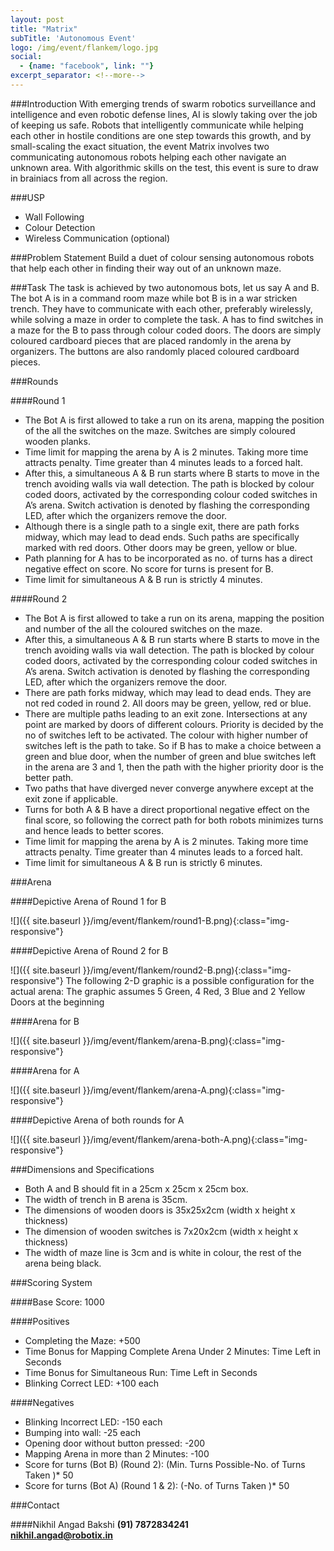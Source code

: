 ```yaml
---
layout: post
title: "Matrix"
subTitle: 'Autonomous Event'
logo: /img/event/flankem/logo.jpg
social:
  - {name: "facebook", link: ""}
excerpt_separator: <!--more-->
---
```



###Introduction
With emerging trends of swarm robotics surveillance and intelligence and even robotic defense lines, AI is slowly taking over the job of keeping us safe. Robots that intelligently communicate while helping each other in hostile conditions are one step towards this growth, and by small-scaling the exact situation, the event Matrix involves two communicating autonomous robots helping each other navigate an unknown area. With algorithmic skills on the test, this event is sure to draw in brainiacs from all across the region.  
<!--more-->

###USP
 - Wall Following
 - Colour Detection
 - Wireless Communication (optional)  

###Problem Statement
Build a duet of colour sensing autonomous robots that help each other in finding their way out of an unknown maze.

###Task
The task is achieved by two autonomous bots, let us say A and B. The bot A is in a command room maze while bot B is in a war stricken trench. They have to communicate with each other, preferably wirelessly, while solving a maze in order to complete the task. A has to find switches in a maze for the B to pass through colour coded doors. The doors are simply coloured cardboard pieces that are placed randomly in the arena by organizers. The buttons are also randomly placed coloured cardboard pieces.

###Rounds

####Round 1
- The Bot A is first allowed to take a run on its arena, mapping the position of the all the switches on the maze. Switches are simply coloured wooden planks.
- Time limit for mapping the arena by A is 2 minutes. Taking more time attracts penalty. Time greater than 4 minutes leads to a forced halt.
- After this, a simultaneous A & B run starts where B starts to move in the trench avoiding walls via wall detection. The path is blocked by colour coded doors, activated by the corresponding colour coded switches in A’s arena. Switch activation is denoted by flashing the corresponding LED, after which the organizers remove the door.
- Although there is a single path to a single exit, there are path forks midway, which may lead to dead ends. Such paths are specifically marked with red doors.  Other doors may be green, yellow or blue. 
- Path planning for A has to be incorporated as no. of turns has a direct negative effect on score. No score for turns is present for B.
- Time limit for simultaneous A & B run is strictly 4 minutes.

####Round 2
- The Bot A is first allowed to take a run on its arena, mapping the position and number of the all the coloured switches on the maze.
- After this,  a simultaneous A & B run starts where B starts to move in the trench avoiding walls via wall detection. The path is blocked by colour coded doors, activated by the corresponding colour coded switches in A’s arena. Switch activation is denoted by flashing the corresponding LED, after which the organizers remove the door.
- There are path forks midway, which may lead to dead ends. They are not red coded in round 2. All doors may be green, yellow, red or blue. 
- There are multiple paths leading to an exit zone. Intersections at any point are marked by doors of different colours. Priority is decided by the no of switches left to be activated. The colour with higher number of switches left is the path to take. So if B has to make a choice between a green and blue door, when the number of green and blue switches left in the arena are 3 and 1, then the path with the higher priority door is the better path.
- Two paths that have diverged never converge anywhere except at the exit zone if applicable.
- Turns for both A & B have a direct proportional negative effect on the final score, so following the correct path for both robots minimizes turns and hence leads to better scores.
- Time limit for mapping the arena by A is 2 minutes. Taking more time attracts penalty. Time greater than 4 minutes leads to a forced halt.
- Time limit for simultaneous A & B run is strictly 6 minutes.

###Arena

####Depictive Arena of Round 1 for B

![]({{ site.baseurl }}/img/event/flankem/round1-B.png){:class="img-responsive"}

####Depictive Arena of Round 2 for B

![]({{ site.baseurl }}/img/event/flankem/round2-B.png){:class="img-responsive"}
The following 2-D graphic is a possible configuration for the actual arena:
The graphic assumes 5 Green, 4 Red, 3 Blue and 2 Yellow Doors at the beginning

####Arena for B

![]({{ site.baseurl }}/img/event/flankem/arena-B.png){:class="img-responsive"}

####Arena for A

![]({{ site.baseurl }}/img/event/flankem/arena-A.png){:class="img-responsive"}

####Depictive Arena of both rounds for A

![]({{ site.baseurl }}/img/event/flankem/arena-both-A.png){:class="img-responsive"}

###Dimensions and Specifications
- Both A and B should fit in a 25cm x 25cm x 25cm box. 
- The width of trench in B arena is 35cm.
- The dimensions of wooden doors is 35x25x2cm (width x height x thickness)
- The dimension of wooden switches is 7x20x2cm (width x height x thickness)
- The width of maze line is 3cm and is white in colour, the rest of the arena being black.

###Scoring System

####Base Score: 1000

####Positives
- Completing the Maze: +500
- Time Bonus for Mapping Complete Arena Under 2 Minutes: Time Left in Seconds
- Time Bonus for Simultaneous Run: Time Left in Seconds
- Blinking Correct LED: +100 each

####Negatives
- Blinking Incorrect LED: -150 each
- Bumping into wall: -25 each
- Opening door without button pressed: -200
- Mapping Arena in more than 2 Minutes: -100
- Score for turns (Bot B) (Round 2): (Min. Turns Possible-No. of Turns Taken )* 50
- Score for turns (Bot A) (Round 1 & 2): (-No. of Turns Taken )* 50

###Contact

####Nikhil Angad Bakshi
**(91) 7872834241**  
**nikhil.angad@robotix.in**